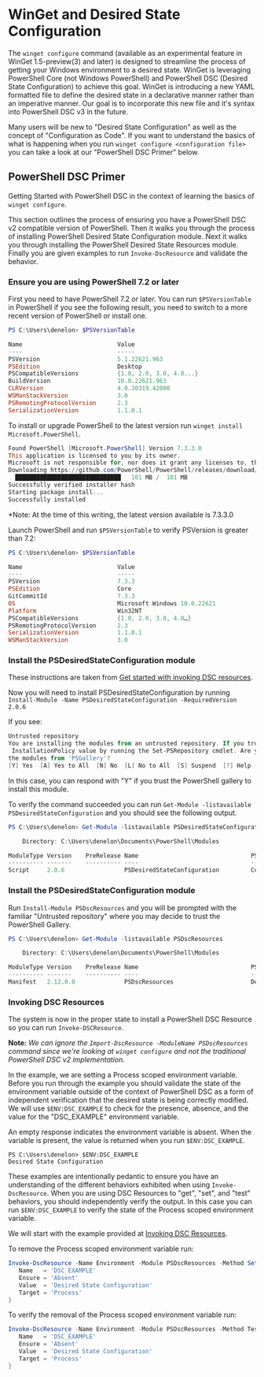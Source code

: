 # WinGet and Desired State Configuration

The `winget configure` command (available as an experimental feature in WinGet 1.5-preview(3) and later) is designed to streamline the process of getting your Windows environment to a desired state. WinGet is leveraging PowerShell Core (not Windows PowerShell) and PowerShell DSC (Desired State Configuration) to achieve this goal. WinGet is introducing a new YAML formatted file to define the desired state in a declarative manner rather than an imperative manner. Our goal is to incorporate this new file and it's syntax into PowerShell DSC v3 in the future.

Many users will be new to "Desired State Configuration" as well as the concept of "Configuration as Code". If you want to understand the basics of what is happening when you run `winget configure <configuration file>` you can take a look at our "PowerShell DSC Primer" below.

## PowerShell DSC Primer

Getting Started with PowerShell DSC in the context of learning the basics of `winget configure`.

This section outlines the process of ensuring you have a PowerShell DSC v2 compatible version of PowerShell. Then it walks you through the process of installing PowerShell Desired State Configuration module. Next it walks you through installing the PowerShell Desired State Resources module. Finally you are given examples to run `Invoke-DscResource` and validate the behavior.

### Ensure you are using PowerShell 7.2 or later

First you need to have PowerShell 7.2 or later. You can run `$PSVersionTable` in PowerShell if you see the following result, you need to switch to a more recent version of PowerShell or install one.

```PowerShell
PS C:\Users\denelon> $PSVersionTable

Name                           Value
----                           -----
PSVersion                      5.1.22621.963
PSEdition                      Desktop
PSCompatibleVersions           {1.0, 2.0, 3.0, 4.0...}
BuildVersion                   10.0.22621.963
CLRVersion                     4.0.30319.42000
WSManStackVersion              3.0
PSRemotingProtocolVersion      2.3
SerializationVersion           1.1.0.1
```

To install or upgrade PowerShell to the latest version run `winget install Microsoft.PowerShell`.
```PowerShell
Found PowerShell [Microsoft.PowerShell] Version 7.3.3.0
This application is licensed to you by its owner.
Microsoft is not responsible for, nor does it grant any licenses to, third-party packages.
Downloading https://github.com/PowerShell/PowerShell/releases/download/v7.3.3/PowerShell-7.3.3-win-x64.msi
  ██████████████████████████████   101 MB /  101 MB
Successfully verified installer hash
Starting package install...
Successfully installed
```

*Note: At the time of this writing, the latest version available is 7.3.3.0

Launch PowerShell and run `$PSVersionTable` to verify PSVersion is greater than 7.2:

```PowerShell
PS C:\Users\denelon> $PSVersionTable

Name                           Value
----                           -----
PSVersion                      7.3.3
PSEdition                      Core
GitCommitId                    7.3.3
OS                             Microsoft Windows 10.0.22621
Platform                       Win32NT
PSCompatibleVersions           {1.0, 2.0, 3.0, 4.0…}
PSRemotingProtocolVersion      2.3
SerializationVersion           1.1.0.1
WSManStackVersion              3.0
```

### Install the PSDesiredStateConfiguration module

These instructions are taken from [Get started with invoking DSC resources](
https://learn.microsoft.com/powershell/dsc/getting-started/invoking-dsc-resources?view=dsc-2.0).

Now you will need to install PSDesiredStateConfiguration by running
`Install-Module -Name PSDesiredStateConfiguration -RequiredVersion 2.0.6`

If you see:
```PowerShell
Untrusted repository
You are installing the modules from an untrusted repository. If you trust this repository, change its
 InstallationPolicy value by running the Set-PSRepository cmdlet. Are you sure you want to install
the modules from 'PSGallery'?
[Y] Yes  [A] Yes to All  [N] No  [L] No to All  [S] Suspend  [?] Help (default is "N"):
```

In this case, you can respond with "Y" if you trust the PowerShell gallery to install this module.

To verify the command succeeded you can run `Get-Module -listavailable PSDesiredStateConfiguration` and you should see the following output.

```PowerShell
PS C:\Users\denelon> Get-Module -listavailable PSDesiredStateConfiguration

    Directory: C:\Users\denelon\Documents\PowerShell\Modules

ModuleType Version    PreRelease Name                                PSEdition ExportedCommands
---------- -------    ---------- ----                                --------- ----------------
Script     2.0.6                 PSDesiredStateConfiguration         Core      {Configuration, New-D…
```

### Install the PSDesiredStateConfiguration module

Run `Install-Module PSDscResources` and you will be prompted with the familiar "Untrusted repository" where you may decide to trust the PowerShell Gallery.

```PowerShell
PS C:\Users\denelon> Get-Module -listavailable PSDscResources

    Directory: C:\Users\denelon\Documents\PowerShell\Modules

ModuleType Version    PreRelease Name                                PSEdition ExportedCommands
---------- -------    ---------- ----                                --------- ----------------
Manifest   2.12.0.0              PSDscResources                      Desk
```

### Invoking DSC Resources
The system is now in the proper state to install a PowerShell DSC Resource so you can run `Invoke-DSCResource`.

**Note:** *We can ignore the `Import-DscResource -ModuleName PSDscResources` command since we're looking at `winget configure` and not the traditional PowerShell DSC v2 implementation.*

In the example, we are setting a Process scoped environment variable. Before you run through the example you should validate the state of the environment variable outside of the context of PowerShell DSC as a form of independent verification that the desired state is being correctly modified. We will use `$ENV:DSC_EXAMPLE` to check for the presence, absence, and the value for the "DSC_EXAMPLE" environment variable.

An empty response indicates the environment variable is absent. When the variable is present, the value is returned when you run `$ENV:DSC_EXAMPLE`.

```
PS C:\Users\denelon> $ENV:DSC_EXAMPLE
Desired State Configuration
```

These examples are intentionally pedantic to ensure you have an understanding of the different behaviors exhibited when using `Invoke-DscResource`. When you are using DSC Resources to "get", "set", and "test" behaviors, you should independently verify the output. In this case you can run `$ENV:DSC_EXAMPLE` to verify the state of the Process scoped environment variable.

 We will start with the example provided at [Invoking DSC Resources](https://learn.microsoft.com/powershell/dsc/getting-started/invoking-dsc-resources?view=dsc-2.0#invoking-dsc-resources). 

 To remove the Process scoped environment variable run:
 ```PowerShell
 Invoke-DscResource -Name Environment -Module PSDscResources -Method Set -Property @{
    Name   = 'DSC_EXAMPLE'
    Ensure = 'Absent'
    Value  = 'Desired State Configuration'
    Target = 'Process'
}
```
To verify the removal of the Process scoped environment variable run:
 ```PowerShell
 Invoke-DscResource -Name Environment -Module PSDscResources -Method Test -Property @{
    Name   = 'DSC_EXAMPLE'
    Ensure = 'Absent'
    Value  = 'Desired State Configuration'
    Target = 'Process'
}
```
 